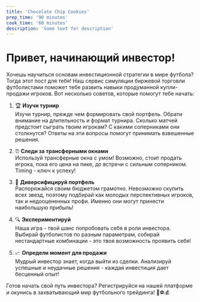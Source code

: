 ```yaml
---
title: 'Chocolate Chip Cookies'
prep_time: '90 minutes'
cook_time: '60 minutes'
description: 'Some text for description'
---
```


# Привет, начинающий инвестор!

Хочешь научиться основам инвестиционной стратегии в мире футбола? Тогда этот пост для тебя! Наш сервис симуляции биржевой торговли футболистами поможет тебе развить навыки продуманной купли-продажи игроков. Вот несколько советов, которые помогут тебе начать:

 1. 🏆 **Изучи турнир**  
    Изучи турнир, прежде чем формировать свой портфель. Обрати внимание на длительность и формат турнира. Сколько матчей предстоит сыграть твоим игрокам? С какими соперниками они столкнутся? Ответы на эти вопросы помогут принимать взвешенные решения.

 2. ⏰ **Следи за трансферными окнами**  
    Используй трансферные окна с умом! Возможно, стоит продать игрока, пока его цена на пике, до встречи с сильным соперником. Timing - ключ к успеху!

 3. 🎯 **Диверсифицируй портфель**  
    Распоряжайся своим бюджетом грамотно. Невозможно скупить всех звезд, поэтому подбирай как молодых перспективных игроков, так и недооцененных профи. Именно они могут принести наибольшую прибыль!

 4. 🔍 **Экспериментируй**  
    Наша игра - твой шанс попробовать себя в роли инвестора. Выбирай футболистов по разным параметрам, собирай нестандартные комбинации - это твоя возможность проявить себя!

 5. 📈 **Определи момент для продажи**  
    Мудрый инвестор знает, когда выйти из сделки. Анализируй успешные и неудачные решения - каждая инвестиция дает бесценный опыт!

Готов начать свой путь инвестора? Регистрируйся на нашей платформе и окунись в захватывающий мир футбольного трейдинга! 🌟⚽️💰